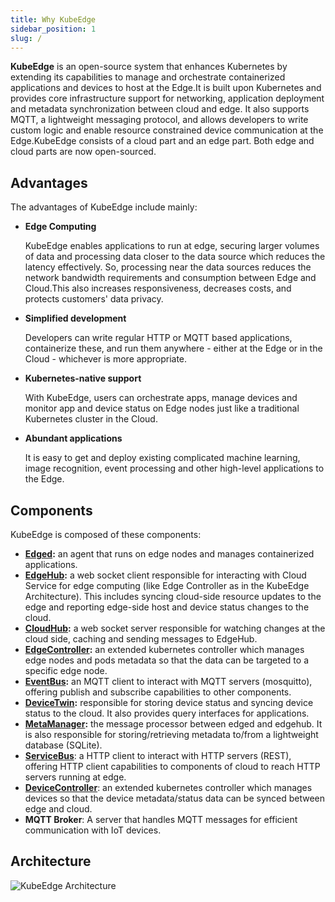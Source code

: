 ```yaml
---
title: Why KubeEdge
sidebar_position: 1
slug: /
---
```

**KubeEdge** is an open-source system that enhances Kubernetes by extending its capabilities to manage and orchestrate containerized applications and devices to host at the Edge.It is built upon Kubernetes and provides core infrastructure support for networking, application deployment and metadata synchronization between cloud and edge. It also supports MQTT, a lightweight messaging protocol, and allows developers to write custom logic and enable resource constrained device communication at the Edge.KubeEdge consists of a cloud part and an edge part. Both edge and cloud parts are now open-sourced.

## Advantages

The advantages of KubeEdge include mainly:

* **Edge Computing**

    KubeEdge enables applications to run at edge, securing larger volumes of data and processing data closer to the data source which reduces the latency effectively. So, processing near the data sources reduces the network bandwidth requirements and consumption between Edge and Cloud.This also increases responsiveness, decreases costs, and protects customers' data privacy.

* **Simplified development**

     Developers can write regular HTTP or MQTT based applications, containerize these, and run them anywhere - either at the Edge or in the Cloud - whichever is more appropriate.

* **Kubernetes-native support**

     With KubeEdge, users can orchestrate apps, manage devices and monitor app and device status on Edge nodes just like a traditional Kubernetes cluster in the Cloud.

* **Abundant applications**

     It is easy to get and deploy existing complicated machine learning, image recognition, event processing and other high-level applications to the Edge.

## Components
KubeEdge is composed of these components:

- **[Edged](./architecture/edge/edged):** an agent that runs on edge nodes and manages containerized applications.
- **[EdgeHub](./architecture/edge/edgehub):** a web socket client responsible for interacting with Cloud Service for edge computing (like Edge Controller as in the KubeEdge Architecture). This includes syncing cloud-side resource updates to the edge and reporting edge-side host and device status changes to the cloud.
- **[CloudHub](./architecture/cloud/cloudhub):** a web socket server responsible for watching changes at the cloud side, caching and sending messages to EdgeHub.
- **[EdgeController](./architecture/cloud/edge_controller):** an extended kubernetes controller which manages edge nodes and pods metadata so that the data can be targeted to a specific edge node.
- **[EventBus](./architecture/edge/eventbus):** an MQTT client to interact with MQTT servers (mosquitto), offering publish and subscribe capabilities to other components.
- **[DeviceTwin](./architecture/edge/devicetwin):** responsible for storing device status and syncing device status to the cloud. It also provides query interfaces for applications.
- **[MetaManager](./architecture/edge/metamanager):** the message processor between edged and edgehub. It is also responsible for storing/retrieving metadata to/from a lightweight database (SQLite).
- **[ServiceBus](./architecture/edge/servicebus)**: a HTTP client to interact with HTTP servers (REST), offering HTTP client capabilities to components of cloud to reach HTTP servers running at edge.
- **[DeviceController](./architecture/cloud/device_controller)**: an extended kubernetes controller which manages devices so that the device metadata/status data can be synced between edge and cloud.
- **MQTT Broker**: A server that handles MQTT messages for efficient communication with IoT devices.
## Architecture

![KubeEdge Architecture](/img/kubeedge_arch.png)
